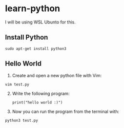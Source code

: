 # learn-python

I will be using WSL Ubunto for this.

## Install Python

`sudo apt-get install python3`

## Hello World

1. Create and open a new python file with Vim: 

  `vim test.py`

2. Write the following program: 

       print("hello world :)")
  
3. Now you can run the program from the terminal with:

  `python3 test.py`
